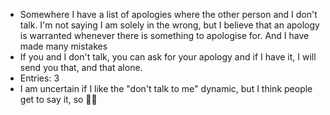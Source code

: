 - Somewhere I have a list of apologies where the other person and I don't talk. I'm not saying I am solely in the wrong, but I believe that an apology is warranted whenever there is something to apologise for. And I have made many mistakes
- If you and I don't talk, you can ask for your apology and if I have it, I will send you that, and that alone.
- Entries: 3
- I am uncertain if I like the "don't talk to me" dynamic, but I think people get to say it, so 🤷‍♂️